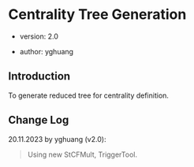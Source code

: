 # Centrality Tree Generation

* version: 2.0

* author: yghuang

## Introduction

To generate reduced tree for centrality definition.

## Change Log

20.11.2023 by yghuang (v2.0):

> Using new StCFMult, TriggerTool.